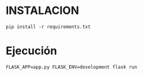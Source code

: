 # INSTALACION
`pip install -r requirements.txt`
# Ejecución
`FLASK_APP=app.py FLASK_ENV=development flask run`